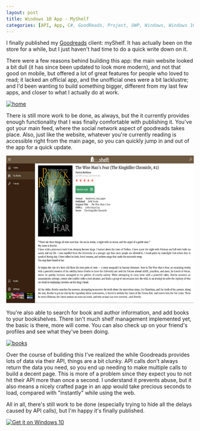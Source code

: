 ```yaml
---
layout: post
title: Windows 10 App - MyShelf
categories: [API, App, C#, GoodReads, Project, UWP, Windows, Windows 10, Xaml]
---
```


I finally published my <a href="http://www.goodreads.com/">Goodreads</a> client: myShelf. It has actually been on the store for a while, but I just haven't had time to do a quick write down on it.

There were a few reasons behind building this app: the main website looked a bit dull (it has since been updated to look more modern), and not that good on mobile, but offered a lot of great features for people who loved to read; it lacked an official app, and the unofficial ones were a bit lacklustre; and I'd been wanting to build something bigger, different from my last few apps, and closer to what I actually do at work.

<a href="http://fmendo.com/wp-content/uploads/2016/04/home.png" rel="attachment wp-att-106"><img class="aligncenter  wp-image-106" src="http://fmendo.com/wp-content/uploads/2016/04/home-1024x633.png" alt="home" width="640" height="396" /></a>

There is still more work to be done, as always, but the it currently provides enough functionality that I was finally comfortable with publishing it. You've got your main feed, where the social network aspect of goodreads takes place. Also, just like the website, whatever you're currently reading is accessible right from the main page, so you can quickly jump in and out of the app for a quick update.

<a href="http://fmendo.com/wp-content/uploads/2016/04/book.png" rel="attachment wp-att-104"><img class="aligncenter  wp-image-104" src="../assets/book.png" alt="book" width="641" height="395" /></a>

You're also able to search for book and author information, and add books to your bookshelves. There isn't much shelf management implemented yet, the basic is there, more will come. You can also check up on your friend's profiles and see what they've been doing.

<a href="http://fmendo.com/wp-content/uploads/2016/04/books.png" rel="attachment wp-att-105"><img class="aligncenter  wp-image-105" src="http://fmendo.com/wp-content/uploads/2016/04/books-1024x632.png" alt="books" width="640" height="395" /></a>

Over the course of building this I've realized the while Goodreads provides lots of data via their API, things are a bit clunky. API calls don't always return the data you need, so you end up needing to make multiple calls to build a decent page. This is more of a problem since they expect you to not hit their API more than once a second. I understand it prevents abuse, but it also means a nicely crafted page in an app would take precious seconds to load, compared with "instantly" while using the web.

All in all, there's still work to be done (especially trying to hide all the delays caused by API calls), but I'm happy it's finally published.

<a href="https://www.microsoft.com/store/apps/9wzdncrdr8rz?ocid=badge"><img class="aligncenter" src="https://assets.windowsphone.com/f2f77ec7-9ba9-4850-9ebe-77e366d08adc/English_Get_it_Win_10_InvariantCulture_Default.png" alt="Get it on Windows 10" width="236" height="85" /></a>

